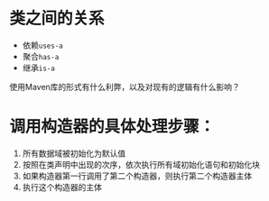 # 类之间的关系

- 依赖`uses-a`
- 聚合`has-a`
- 继承`is-a`


使用Maven库的形式有什么利弊，以及对现有的逻辑有什么影响？

# 调用构造器的具体处理步骤：

1. 所有数据域被初始化为默认值
2. 按照在类声明中出现的次序，依次执行所有域初始化语句和初始化块
3. 如果构造器第一行调用了第二个构造器，则执行第二个构造器主体
4. 执行这个构造器的主体

